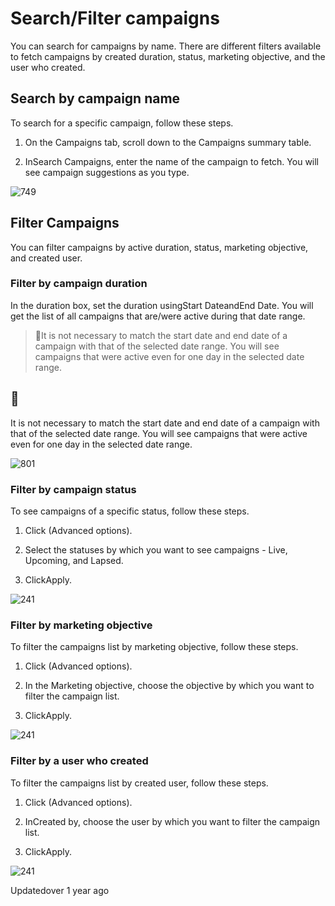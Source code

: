 # Search/Filter campaigns

You can search for campaigns by name. There are different filters available to fetch campaigns by created duration, status, marketing objective, and the user who created.

## Search by campaign name

To search for a specific campaign, follow these steps.

1. On the Campaigns tab, scroll down to the Campaigns summary table.

2. InSearch Campaigns, enter the name of the campaign to fetch. You will see campaign suggestions as you type.

![749](https://files.readme.io/ed50b9b-yN8QnBUPS6yv_rxzy7T-XAqevnDMSynSSQ.png)

## Filter Campaigns

You can filter campaigns by active duration, status, marketing objective, and created user.

### Filter by campaign duration

In the duration box, set the duration usingStart DateandEnd Date. You will get the list of all campaigns that are/were active during that date range.

> 📘It is not necessary to match the start date and end date of a campaign with that of the selected date range. You will see campaigns that were active even for one day in the selected date range.

## 📘

It is not necessary to match the start date and end date of a campaign with that of the selected date range. You will see campaigns that were active even for one day in the selected date range.

![801](https://files.readme.io/b9cd35b-UWIvYfqe_t4TJYT6f4y-2obhfaIY5dClDA.png)

### Filter by campaign status

To see campaigns of a specific status, follow these steps.

1. Click (Advanced options).

2. Select the statuses by which you want to see campaigns - Live, Upcoming, and Lapsed.

3. ClickApply.

![241](https://files.readme.io/ad94ced-72quYTlpBBa8bUSXCoS5R4dt3c5cT-y4YA.png)

### Filter by marketing objective

To filter the campaigns list by marketing objective, follow these steps.

1. Click (Advanced options).

2. In the Marketing objective, choose the objective by which you want to filter the campaign list.

3. ClickApply.

![241](https://files.readme.io/fe3157c-vyrJQQ1xRykoL1vtb2I0oMfIYIS17l-MjA.png)

### Filter by a user who created

To filter the campaigns list by created user, follow these steps.

1. Click (Advanced options).

2. InCreated by, choose the user by which you want to filter the campaign list.

3. ClickApply.

![241](https://files.readme.io/d8401c7-U2hSn7aTsuF7UyVfLzVFyLcFpKhTz6FBUw.png)

Updatedover 1 year ago